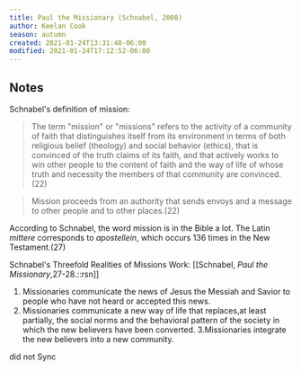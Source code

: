 ```yaml
---
title: Paul the Missionary (Schnabel, 2008)
author: Keelan Cook
season: autumn
created: 2021-01-24T13:31:48-06:00
modified: 2021-01-24T17:12:52-06:00
---
```


## Notes

Schnabel's definition of mission:
>The term "mission" or "missions" refers to the activity of a community of faith that distinguishes itself from its environment in terms of both religious belief (theology) and social behavior (ethics), that is convinced of the truth claims of its faith, and that actively works to win other people to the content of faith and the way of life of whose truth and necessity the members of that community are convinced.(22)

>Mission proceeds from an authority that sends envoys and a message to other people and to other places.(22)

According to Schnabel, the word mission is in the Bible a lot. The Latin *mittere* corresponds to *apostellein*, which occurs 136 times in the New Testament.(27)

Schnabel's Threefold Realities of Missions Work:
[[Schnabel, *Paul the Missionary*,27-28.::rsn]]
1. Missionaries communicate the news of Jesus the Messiah and Savior to people who have not heard or accepted this news.
2. Missionaries communicate a new way of life that replaces,at least partially, the social norms and the behavioral pattern of the society in which the new believers have been converted.
3.Missionaries integrate the new believers into a new community.

did not Sync

